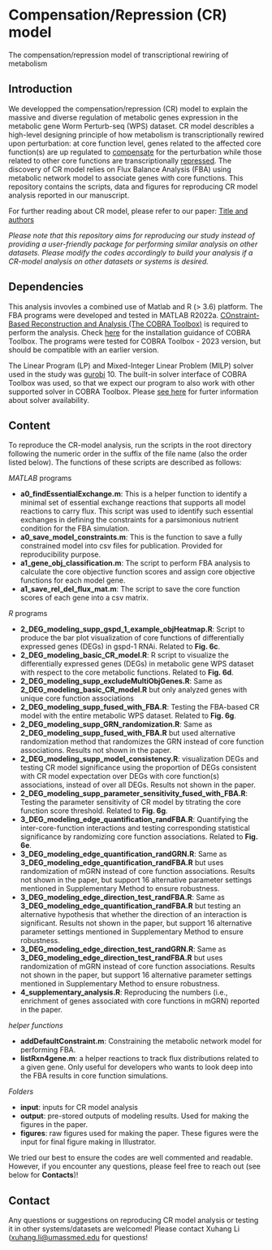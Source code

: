 # Compensation/Repression (CR) model
The compensation/repression model of transcriptional rewiring of metabolism

## Introduction 
We developped the compensation/repression (CR) model to explain the massive and diverse regulation of metabolic genes expression in the metabolic gene Worm Perturb-seq (WPS) dataset. CR model describles a high-level designing principle of how metabolism is transcriptionally rewired upon perturbation: at core function level, genes related to the affected core function(s) are up regulated to <ins>compensate</ins> for the perturbation while those related to other core functions are transcriptionally <ins>repressed</ins>. The discovery of CR model relies on Flux Balance Analysis (FBA) using metabolic network model to associate genes with core functions. This repository contains the scripts, data and figures for reproducing CR model analysis reported in our manuscript. 

For further reading about CR model, please refer to our paper: 
[Title and authors](https://bioRxiv_link)

_Please note that this repository aims for reproducing our study instead of providing a user-friendly package for performing similar analysis on other datasets. Please modify the codes accordingly to build your analysis if a CR-model analysis on other datasets or systems is desired._

## Dependencies 
This analysis invovles a combined use of Matlab and R (> 3.6) platform. The FBA programs were developed and tested in MATLAB R2022a. [COnstraint-Based Reconstruction and Analysis (The COBRA Toolbox)](https://opencobra.github.io/cobratoolbox/stable/) is required to perform the analysis. Check [here](https://opencobra.github.io/cobratoolbox/stable/installation.html) for the installation guidance of COBRA Toolbox. The programs were tested for COBRA Toolbox - 2023 version, but should be compatible with an earlier version. 

The Linear Program (LP) and Mixed-Integer Linear Problem (MILP) solver used in the study was [gurobi](http://gurobi.com) 10. The built-in solver interface of COBRA Toolbox was used, so that we expect our program to also work with other supported solver in COBRA Toolbox. Please [see here](https://opencobra.github.io/cobratoolbox/stable/installation.html#solver-installation) for furter information about solver availability. 

## Content 
To reproduce the CR-model analysis, run the scripts in the root directory following the numeric order in the suffix of the file name (also the order listed below). The functions of these scripts are described as follows:

_MATLAB_ programs
* __a0_findEssentialExchange.m__: This is a helper function to identify a minimal set of essential exchange reactions that supports all model reactions to carry flux. This script was used to identify such essential exchanges in defining the constraints for a parsimonious nutrient condition for the FBA simulation.
* __a0_save_model_constraints.m__: This is the function to save a fully constrained model into csv files for publication. Provided for reproducibility purpose.
* __a1_gene_obj_classification.m__: The script to perform FBA analysis to calculate the core objective function scores and assign core objective functions for each model gene.
* __a1_save_rel_del_flux_mat.m__: The script to save the core function scores of each gene into a csv matrix.

_R_ programs
* __2_DEG_modeling_supp_gspd_1_example_objHeatmap.R__: Script to produce the bar plot visualization of core functions of differentially expressed genes (DEGs) in gspd-1 RNAi. Related to **Fig. 6c**. 
* __2_DEG_modeling_basic_CR_model.R__: R script to visualize the differentially expressed genes (DEGs) in metabolic gene WPS dataset with respect to the core metabolic functions. Related to **Fig. 6d**.
* __2_DEG_modeling_supp_excludeMultiObjGenes.R__: Same as __2_DEG_modeling_basic_CR_model.R__ but only analyzed genes with unique core function associations
* __2_DEG_modeling_supp_fused_with_FBA.R__: Testing the FBA-based CR model with the entire metabolic WPS dataset. Related to **Fig. 6g**.
* __2_DEG_modeling_supp_GRN_randomization.R__: Same as __2_DEG_modeling_supp_fused_with_FBA.R__ but used alternative randomization method that randomizes the GRN instead of core function associations. Results not shown in the paper.
* __2_DEG_modeling_supp_model_consistency.R__: visualization DEGs and testing CR model significance using the proportion of DEGs consistent with CR model expectation over DEGs with core function(s) associations, instead of over all DEGs. Results not shown in the paper.
* __2_DEG_modeling_supp_parameter_sensitivity_fused_with_FBA.R__: Testing the parameter sensitivity of CR model by titrating the core function score threshold. Related to **Fig. 6g**.
* __3_DEG_modeling_edge_quantification_randFBA.R__: Quantifying the inter-core-function interactions and testing corresponding statistical significance by randomizing core function associations. Related to **Fig. 6e**.
* __3_DEG_modeling_edge_quantification_randGRN.R__: Same as __3_DEG_modeling_edge_quantification_randFBA.R__ but uses randomization of mGRN instead of core function associations. Results not shown in the paper, but support 16 alternative parameter settings mentioned in Supplementary Method to ensure robustness.
* __3_DEG_modeling_edge_direction_test_randFBA.R__: Same as __3_DEG_modeling_edge_quantification_randFBA.R__ but testing an alternative hypothesis that whether the direction of an interaction is significant. Results not shown in the paper, but support 16 alternative parameter settings mentioned in Supplementary Method to ensure robustness.
* __3_DEG_modeling_edge_direction_test_randGRN.R__: Same as __3_DEG_modeling_edge_direction_test_randFBA.R__ but uses randomization of mGRN instead of core function associations. Results not shown in the paper, but support 16 alternative parameter settings mentioned in Supplementary Method to ensure robustness.
* __4_supplementary_analysis.R__: Reproducing the numbers (i.e., enrichment of genes associated with core functions in mGRN) reported in the paper.

_helper functions_
* __addDefaultConstraint.m__: Constraining the metabolic network model for performing FBA.
* __listRxn4gene.m__: a helper reactions to track flux distributions related to a given gene. Only useful for developers who wants to look deep into the FBA results in core function simulations.

_Folders_
* __input__: inputs for CR model analysis
* __output__: pre-stored outputs of modeling results. Used for making the figures in the paper.
* __figures__: raw figures used for making the paper. These figures were the input for final figure making in Illustrator.

We tried our best to ensure the codes are well commented and readable. However, if you encounter any questions, please feel free to reach out (see below for __Contacts__)!

## Contact

Any questions or suggestions on reproducing CR model analysis or testing it in other systems/datasets are welcomed! Please contact Xuhang Li ([xuhang.li\@umassmed.edu](mailto:xuhang.li@umassmed.edu) for questions!
